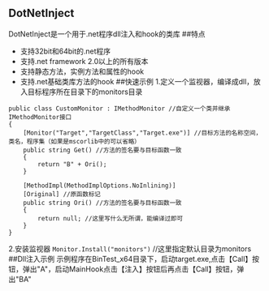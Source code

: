 ## DotNetInject
DotNetInject是一个用于.net程序dll注入和hook的类库
##特点
* 支持32bit和64bit的.net程序
* 支持.net framework 2.0以上的所有版本
* 支持静态方法，实例方法和属性的hook
* 支持.net基础类库方法的hook
##快速示例
1.定义一个监视器，编译成dll，放入目标程序所在目录下的monitors目录
```
public class CustomMonitor : IMethodMonitor //自定义一个类并继承IMethodMonitor接口
{
    [Monitor("Target","TargetClass","Target.exe")] //目标方法的名称空间，类名，程序集（如果是mscorlib中的可以省略）
    public string Get() //方法的签名要与目标函数一致
    {
        return "B" + Ori();
    }

    [MethodImpl(MethodImplOptions.NoInlining)]
    [Original] //原函数标记
    public string Ori() //方法的签名要与目标函数一致
    {
        return null; //这里写什么无所谓，能编译过即可
    }
}
```
2.安装监视器
`Monitor.Install("monitors")` //这里指定默认目录为monitors
##Dll注入示例
示例程序在BinTest_x64目录下，启动target.exe,点击【Call】按钮，弹出"A"，启动MainHook点击【注入】按钮后再点击【Call】按钮，弹出"BA"
